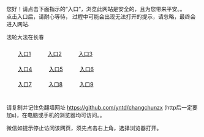 您好！请点击下面指示的“入口”，浏览此网站是安全的，且为您带来平安。。 <br/>
点击入口后，请耐心等待， 过程中可能会出现无法打开的提示，请忽略，最终会进入网站. </br>

法轮大法在长春<br/>
<div style="padding:10px"><a style="margin:20px" target="_blank" href="https://d13aoyscle1xw5.cloudfront.net/2Qpsp?aqdqjyv" id="ccLink1" rel="nofollow">入口1</a> <a target="_blank" style="margin:20px" href="https://d35u5ixr0ozz6y.cloudfront.net/2Qpsp?tbxsa" id="ccLink2" rel="nofollow">入口2</a> <a style="margin:20px" target="_blank" href="https://djl91sejommt0.cloudfront.net/2Qpsp?zoltml" id="ccLink3" rel="nofollow">入口3</a></div>

<div style="padding:10px" ><a style="margin:20px" target="_blank" href="https://d13aoyscle1xw5.cloudfront.net/2Qpsp?aqdqjyv" id="ccLink4" rel="nofollow">入口4</a> <a style="margin:20px" href="https://d35u5ixr0ozz6y.cloudfront.net/2Qpsp?tbxsa" target="_blank" id="ccLink5" rel="nofollow">入口5</a> <a style="margin:20px" href="https://djl91sejommt0.cloudfront.net/2Qpsp?zoltml" target="_blank" id="ccLink6" rel="nofollow">入口6</a></div>

<div style="padding:10px"><a style="margin:20px" target="_blank" href="https://d13aoyscle1xw5.cloudfront.net/2Qpsp?aqdqjyv" id="ccLink7" rel="nofollow">入口7</a> <a style="margin:20px" href="https://d35u5ixr0ozz6y.cloudfront.net/2Qpsp?tbxsa" target="_blank" id="ccLink8" rel="nofollow">入口8</a> <a style="margin:20px" target="_blank" href="https://djl91sejommt0.cloudfront.net/2Qpsp?zoltml" id="ccLink9" rel="nofollow">入口9</a></div>

<br/>



请复制并记住免翻墙网址 https://github.com/yntd/changchunzx (http后一定要加s)，在电脑或手机的浏览器均可访问。。<br/>

微信如提示停止访问该网页，须先点击右上角，选择浏览器打开。
